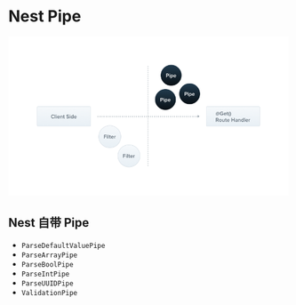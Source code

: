 # Nest Pipe

![picture 2](../public/images/882c771dd3b6a5c1528755689b98a271085146a3d6e5b23b0a7561552e85f44f.png)  


## Nest 自带 Pipe

- `ParseDefaultValuePipe`
- `ParseArrayPipe`
- `ParseBoolPipe`
- `ParseIntPipe`
- `ParseUUIDPipe`
- `ValidationPipe`